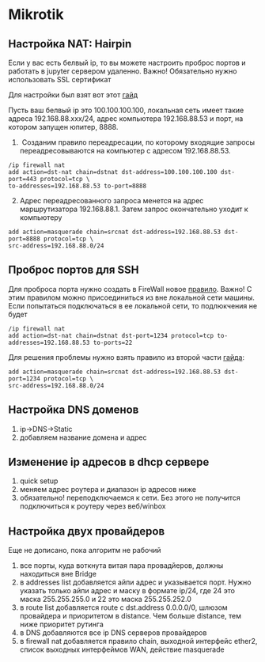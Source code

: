 # Mikrotik

Настройка NAT: Hairpin
----------------------

Если у вас есть белвый ip, то вы можете настроить проброс портов и работать в jupyter сервером удаленно. Важно!
Обязательно нужно использовать SSL сертификат

Для настройки был взят вот этот [гайд](https://spw.ru/educate/articles/natpart5/)

Пусть ваш белвый ip это 100.100.100.100, локальная сеть имеет такие адреса 192.168.88.xxx/24, адрес компьютера 192.168.88.53 и порт, на котором запущен юпитер, 8888. 


1)  Созданим правило переадресации, по которому входящие запросы переадресовываются на компьютер с адресом 192.168.88.53. 

~~~
/ip firewall nat
add action=dst-nat chain=dstnat dst-address=100.100.100.100 dst-port=443 protocol=tcp \
to-addresses=192.168.88.53 to-port=8888
~~~

2) Адрес переадресованного запроса менется на адрес маршрутизатора 192.168.88.1. Затем запрос окончательно уходит к компьютеру 

~~~
add action=masquerade chain=srcnat dst-address=192.168.88.53 dst-port=8888 protocol=tcp \
src-address=192.168.88.0/24
~~~

Проброс портов для SSH
----------------------

Для проброса порта нужно создать в FireWall новое [правило](https://forum.mikrotik.com/viewtopic.php?t=136405). Важно! С этим правилом можно присоединиться из вне локальной сети машины. Если попытаться подключаться в ее локальной сети, то подлюкчения не будет
~~~
/ip firewall nat
add action=dst-nat chain=dstnat dst-port=1234 protocol=tcp to-addresses=192.168.88.53 to-ports=22
~~~

Для решения проблемы нужно взять правило из второй части [гайда](https://spw.ru/educate/articles/natpart5/):
~~~
add action=masquerade chain=srcnat dst-address=192.168.88.53 dst-port=1234 protocol=tcp \
src-address=192.168.88.0/24
~~~


Настройка DNS доменов
----------------------

1) ip->DNS->Static
2) добавляем название домена и адрес


Изменение ip адресов в dhcp сервере
----------------------------------

1) quick setup
2) меняем адрес роутера и диапазон ip адресов ниже
3) обязательно! переподключаемся к сети. Без этого не получится подключиться к роутеру через веб/winbox


Настройка двух провайдеров
--------------------------

Еще не дописано, пока алгоритм не рабочий

1) все порты, куда воткнута витая пара провадйеров, должны находиться вне Bridge
2) в addresses list добавляется айпи адрес и указывается порт. Нужно указать только айпи адрес и маску в формате ip/24, где 24 это маска 255.255.255.0 и 22 это маска 255.255.252.0
3) в route list добавляется route c dst.address 0.0.0.0/0, шлюзом провайдера и приоритетом в distance. Чем больше distance, тем ниже приоритет рутинга
4) в DNS добавляются все ip DNS серверов провайдеров
5) в firewall nat добавляется правило chain, выходной интерфейс ether2, список выходных интерфеймов WAN, действие masquerade
